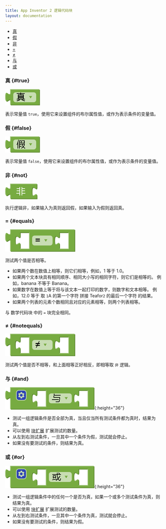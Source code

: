 ```yaml
---
title: App Inventor 2 逻辑代码块
layout: documentation
---
```


* [真](#true)
* [假](#false)
* [非](#not)
* [=](#equals)
* [≠](#notequals)
* [与](#and)
* [或](#or)

### 真   {#true}

![](images/logic/true.png)

表示常量值 `true`，使用它来设置组件的布尔属性值，或作为表示条件的变量值。

### 假   {#false}

![](images/logic/false.png)

表示常量值 `false`，使用它来设置组件的布尔属性值，或作为表示条件的变量值。

### 非   {#not}

![](images/logic/not.png)

执行逻辑非，如果输入为真则返回假，如果输入为假则返回真。

### =   {#equals}

![](images/logic/equals.png)

测试两个值是否相等。

* 如果两个数在数值上相等，则它们相等，例如，1 等于 1.0。
* 如果两个文本块具有相同顺序、相同大小写的相同字符，则它们是相等的。 例如，banana 不等于 Banana。
* 如果数字在数值上等于将与该文本一起打印的数字，则数字和文本相等。 例如，12.0 等于 取 `1`A 的第一个字符 拼接 Teafor`2` 的最后一个字符 的结果。
* 如果两个列表的元素个数相同且对应的元素相等，则两个列表相等。

与 数学代码块 中的 `=` 块完全相同。

### ≠   {#notequals}

![](images/logic/notequals.png)

测试两个值是否不相等，和上面相等正好相反，即相等取 `非` 逻辑。

### 与   {#and}

![](images/logic/and.png){:height="36"}

* 测试一组逻辑条件是否全部为真，当且仅当所有测试条件都为真时，结果为真。
* 可以使用 [块扩展](../concepts/mutators.html) 扩展测试的数量。
* 从左到右测试条件，一旦其中一个条件为假，测试就会停止。
* 如果没有要测试的条件，则结果为真。

### 或   {#or}

![](images/logic/or.png){:height="36"}

* 测试一组逻辑条件中的任何一个是否为真，如果一个或多个测试条件为真，则结果为真。
* 可以使用 [块扩展](../concepts/mutators.html) 扩展测试的数量。
* 从左到右测试条件，一旦其中一个条件为真，测试就会停止。
* 如果没有要测试的条件，则结果为假。
